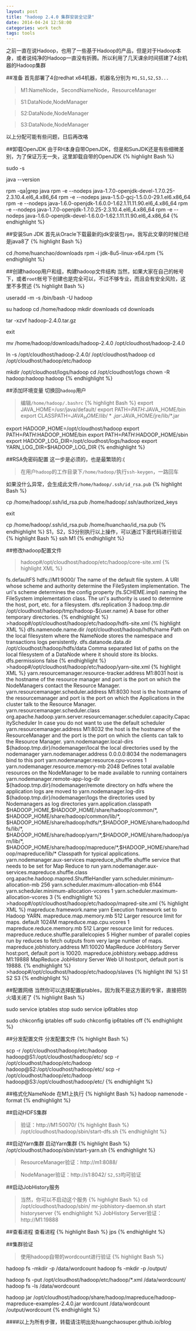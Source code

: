 ```yaml
---
layout: post
title: "hadoop 2.4.0 集群安装全记录"
date: 2014-04-24 12:58:00
categories: work tech
tags: tools
---
```


之前一直在说Hadoop，也用了一些基于Hadoop的产品，但是对于Hadoop本身，或者说纯净的Hadoop一直没有折腾。所以利用了几天课余时间搭建了4台机器的Hadoop集群

##准备
首先部署了4台redhat x64机器，机器名分别为 `M1,S1,S2,S3...`
>M1:NameNode，SecondNameNode，ResourceManager

>S1:DataNode,NodeManager

>S2:DataNode,NodeManager

>S3:DataNode,NodeManager


以上分配可能有些问题，日后再改咯

##卸载OpenJDK
由于RH本身自带OpenJDK，但是和SunJDK还是有些细微差别，为了保证万无一失，这里卸载自带的OpenJDK
{% highlight Bash %}
<!-- 切换到管理员帐户 -->
sudo -s
<!-- 查看java版本，是否为OpenJDK -->
java --version
<!-- 查看系统中安装的所有java包，并逐一删除 -->
rpm -qa|grep java
rpm -e --nodeps java-1.7.0-openjdk-devel-1.7.0.25-2.3.10.4.el6_4.x86_64
rpm -e --nodeps java-1.5.0-gcj-1.5.0.0-29.1.el6.x86_64
rpm -e --nodeps java-1.6.0-openjdk-1.6.0.0-1.62.1.11.11.90.el6_4.x86_64
rpm -e --nodeps java-1.7.0-openjdk-1.7.0.25-2.3.10.4.el6_4.x86_64
rpm -e --nodeps java-1.6.0-openjdk-devel-1.6.0.0-1.62.1.11.11.90.el6_4.x86_64
{% endhighlight %}

##安装Sun JDK
首先从Oracle下载最新的jdk安装包`rpm`，我写此文章的时候已经是java8了
{% highlight Bash %}
<!--我的下载目录为/home/huanchao/downloads-->
cd /home/huanchao/downloads
rpm -i jdk-8u5-linux-x64.rpm
{% endhighlight %}

##创建hadoop用户和组，构建hadoop文件结构
当然，如果大家在自己的帐号下，或者`root`帐号下创建也是完全可以，不过不够专业，而且会有安全风险，这里不多赘述
{% highlight Bash %}
<!--创建hadoop用户和组-->
useradd -m -s /bin/bash -U hadoop
<!--切换到hadoop用户-->
su hadoop
cd /home/hadoop
mkdir downloads
cd downloads
<!--从官网将最新的hadoop2.4.0.tar.gz包下载到/home/hadoop/downloads/目录下，并解压-->
tar -xzvf hadoop-2.4.0.tar.gz
<!--切换回root账户-->
exit
<!--将解压后的文件目录移动到系统的opt目录下，我这里使用的是cloudhost，SAN存储-->
mv /home/hadoop/downloads/hadoop-2.4.0 /opt/cloudhost/hadoop-2.4.0
<!--创建软连接-->
ln -s /opt/cloudhost/hadoop-2.4.0/ /opt/cloudhost/hadoop
cd /opt/cloudhost/hadoop/etc/hadoop
<!--创建logs目录，并赋予hadoop用户权限-->
mkdir /opt/cloudhost/logs/hadoop
cd /opt/cloudhost/logs
chown -R hadoop:hadoop hadoop
{% endhighlight %}

##添加环境变量
切换回`hadoop`用户
>编辑`/home/hadoop/.bashrc`
{% highlight Bash %}
export JAVA_HOME=/usr/java/default/
export PATH=$PATH:$JAVA_HOME/bin
export CLASSPATH=$JAVA_HOME/lib/*.jar:$JAVA_HOME/jre/lib/*.jar

export HADOOP_HOME=/opt/cloudhost/hadoop
export PATH=$PATH:$HADOOP_HOME/bin
export PATH=$PATH:$HADOOP_HOME/sbin
export HADOOP_LOG_DIR=/opt/cloudhost/logs/hadoop
export YARN_LOG_DIR=$HADOOP_LOG_DIR
{% endhighlight %}

##RSA免密码配置
这一步是必须的，也是最繁琐的:(
>在用户`hadoop`的工作目录下`/home/hadoop/`执行`ssh-keygen`，一路回车

如果没什么异常，会生成此文件`/home/hadoop/.ssh/id_rsa.pub`
{% highlight Bash %}
<!--创建authorized_keys 或者 #cat id_dsa.pub >> ~/.ssh/authorized_keys-->
cp /home/hadoop/.ssh/id_rsa.pub /home/hadoop/.ssh/authorized_keys
<!--切换到root用户-->
exit
<!--把此文件copy到处，供分发给S1，S2和S3-->
cp /home/hadoop/.ssh/id_rsa.pub /home/huanchao/id_rsa.pub
{% endhighlight %}
S1，S2，S3分别执行以上操作，可以通过下面代码进行验证
{% highlight Bash %}
ssh M1
{% endhighlight %}

##修改hadoop配置文件
>hadoop#/opt/cloudhost/hadoop/etc/hadoop/core-site.xml
{% highlight XML %}
<?xml version="1.0" encoding="UTF-8"?>
<?xml-stylesheet type="text/xsl" href="configuration.xsl"?>
<configuration>
        <property>
                <name>fs.defaultFS</name>
                <value>hdfs://M1:9000/</value>
                <description>The name of the default file system. A URI whose scheme
                        and authority determine the FileSystem implementation. The uri's
                        scheme determines the config property (fs.SCHEME.impl) naming the
                        FileSystem implementation class. The uri's authority is used to
                        determine the host, port, etc. for a filesystem.</description>
        </property>
        <property>
                <name>dfs.replication</name>
                <value>3</value>
        </property>
        <property>
                <name>hadoop.tmp.dir</name>
                <value>/opt/cloudhost/hadoop/tmp/hadoop-${user.name}</value>
                <description>A base for other temporary directories.</description>
        </property>
</configuration>
{% endhighlight %}
>hadoop#/opt/cloudhost/hadoop/etc/hadoop/hdfs-site.xml
{% highlight XML %}
<?xml version="1.0" encoding="UTF-8"?>
<?xml-stylesheet type="text/xsl" href="configuration.xsl"?>
<configuration>
        <property>
                <name>dfs.namenode.name.dir</name>
                <value>/opt/cloudhost/hadoop/hdfs/name</value>
                <description>Path on the local filesystem where the NameNode stores
                        the namespace and transactions logs persistently.</description>
        </property>
        <property>
                <name>dfs.datanode.data.dir</name>
                <value>/opt/cloudhost/hadoop/hdfs/data</value>
                <description>Comma separated list of paths on the local filesystem of a DataNode where it should store its blocks.</description>
        </property>
        <property>
                <name>dfs.permissions</name>
                <value>false</value>
        </property>
</configuration>
{% endhighlight %}
>hadoop#/opt/cloudhost/hadoop/etc/hadoop/yarn-site.xml
{% highlight XML %}
<?xml version="1.0"?>
<configuration>
        <property>
                <name>yarn.resourcemanager.resource-tracker.address</name>
                <value>M1:8031</value>
                <description>host is the hostname of the resource manager and
                        port is the port on which the NodeManagers contact the Resource Manager.
                </description>
        </property>
        <property>
                <name>yarn.resourcemanager.scheduler.address</name>
                <value>M1:8030</value>
                <description>host is the hostname of the resourcemanager and port is
                        the port
                        on which the Applications in the cluster talk to the Resource Manager.
                </description>
        </property>
        <property>
                <name>yarn.resourcemanager.scheduler.class</name>
                <value>org.apache.hadoop.yarn.server.resourcemanager.scheduler.capacity.CapacityScheduler</value>
                <description>In case you do not want to use the default scheduler</description>
        </property>
        <property>
                <name>yarn.resourcemanager.address</name>
                <value>M1:8032</value>
                <description>the host is the hostname of the ResourceManager and the
                        port is the port on
                        which the clients can talk to the Resource Manager.
                </description>
        </property>
        <property>
                <name>yarn.nodemanager.local-dirs</name>
                <value>${hadoop.tmp.dir}/nodemanager/local</value>
                <description>the local directories used by the nodemanager</description>
        </property>
        <property>
                <name>yarn.nodemanager.address</name>
                <value>0.0.0.0:8034</value>
                <description>the nodemanagers bind to this port</description>
        </property>
        <property>
                <name>yarn.nodemanager.resource.cpu-vcores</name>
                <value>1</value>
                <description></description>
        </property>
        <property>
                <name>yarn.nodemanager.resource.memory-mb</name>
                <value>2048</value>
                <description>Defines total available resources on the NodeManager to be made available to running containers</description>
        </property>
        <property>
                <name>yarn.nodemanager.remote-app-log-dir</name>
                <value>${hadoop.tmp.dir}/nodemanager/remote</value>
                <description>directory on hdfs where the application logs are moved to </description>
        </property>
        <property>
                <name>yarn.nodemanager.log-dirs</name>
                <value>${hadoop.tmp.dir}/nodemanager/logs</value>
                <description>the directories used by Nodemanagers as log directories</description>
        </property>
        <property>
                <name>yarn.application.classpath</name>
                <value>$HADOOP_HOME,$HADOOP_HOME/share/hadoop/common/*,
               $HADOOP_HOME/share/hadoop/common/lib/*,
               $HADOOP_HOME/share/hadoop/hdfs/*,$HADOOP_HOME/share/hadoop/hdfs/lib/*,
               $HADOOP_HOME/share/hadoop/yarn/*,$HADOOP_HOME/share/hadoop/yarn/lib/*,
               $HADOOP_HOME/share/hadoop/mapreduce/*,$HADOOP_HOME/share/hadoop/mapreduce/lib/*</value>
                <description>Classpath for typical applications.</description>
        </property>
        <!-- Use mapreduce_shuffle instead of mapreduce.suffle (YARN-1229)-->
        <property>
                <name>yarn.nodemanager.aux-services</name>
                <value>mapreduce_shuffle</value>
                <description>shuffle service that needs to be set for Map Reduce to run </description>
        </property>
     <property>
            <name>yarn.nodemanager.aux-services.mapreduce.shuffle.class</name>
            <value>org.apache.hadoop.mapred.ShuffleHandler</value>
     </property>
     <property>
            <name>yarn.scheduler.minimum-allocation-mb</name>
            <value>256</value>
     </property>
     <property>
            <name>yarn.scheduler.maximum-allocation-mb</name>
            <value>6144</value>
     </property>
     <property>
            <name>yarn.scheduler.minimum-allocation-vcores</name>
            <value>1</value>
     </property>
     <property>
            <name>yarn.scheduler.maximum-allocation-vcores</name>
            <value>3</value>
     </property>
</configuration>
{% endhighlight %}
>hadoop#/opt/cloudhost/hadoop/etc/hadoop/mapred-site.xml
{% highlight XML %}
<?xml version="1.0"?>
<?xml-stylesheet type="text/xsl" href="configuration.xsl"?>
<configuration>
     <property>
          <name>mapreduce.framework.name</name>
          <value>yarn</value>
          <description>Execution framework set to Hadoop YARN.</description>
     </property>
     <property>
          <name>mapreduce.map.memory.mb</name>
          <value>512</value>
          <description>Larger resource limit for maps. default 1024M</description>
     </property>
     <property>
          <name>mapreduce.map.cpu.vcores</name>
          <value>1</value>
          <description></description>
     </property>
     <property>
          <name>mapreduce.reduce.memory.mb</name>
          <value>512</value>
          <description>Larger resource limit for reduces.</description>
     </property>
     <property>
          <name>mapreduce.reduce.shuffle.parallelcopies</name>
          <value>5</value>
          <description>Higher number of parallel copies run by reduces to fetch outputs from very large number of maps.</description>
     </property>
     <property>
          <name>mapreduce.jobhistory.address</name>
          <value>M1:10020</value>
          <description>MapReduce JobHistory Server host:port, default port is 10020.</description>
     </property>
     <property>
          <name>mapreduce.jobhistory.webapp.address</name>
          <value>M1:19888</value>
          <description>MapReduce JobHistory Server Web UI host:port, default port is 19888.</description>
     </property>
</configuration>
{% endhighlight %}
>hadoop#/opt/cloudhost/hadoop/etc/hadoop/slaves
{% highlight INI %}
S1
S2
S3
{% endhighlight %}

##配置网络
当然你可以选择配置iptables，因为我不是这方面的专家，直接把防火墙关闭了
{% highlight Bash %}
<!--临时关闭-->
sudo service iptables stop
sudo service ip6tables stop
<!--永久关闭-->
sudo chkconfig iptables off
sudo chkconfig ip6tables off
{% endhighlight %}

##分发配置文件
分发配置文件
{% highlight Bash %}
<!--在主节点m1上将上面配置好的程序文件，复制分发到各个从节点上-->
scp -r /opt/cloudhost/hadoop/etc/hadoop hadoop@S1:/opt/cloudhost/hadoop/etc/
scp -r /opt/cloudhost/hadoop/etc/hadoop hadoop@S2:/opt/cloudhost/hadoop/etc/
scp -r /opt/cloudhost/hadoop/etc/hadoop hadoop@S3:/opt/cloudhost/hadoop/etc/
{% endhighlight %}

##格式化NameNode
在M1上执行
{% highlight Bash %}
hadoop namenode -format
{% endhighlight %}

##启动HDFS集群
>验证：http://M1:50070/
{% highlight Bash %}
/opt/cloudhost/hadoop/sbin/start-dfs.sh
{% endhighlight %}

##启动Yarn集群
启动Yarn集群
{% highlight Bash %}
/opt/cloudhost/hadoop/sbin/start-yarn.sh
{% endhighlight %}
>ResourceManager验证：http://m1:8088/

>NodeManager验证：http://s1:8042/ `S2,S3`均可验证

##启动JobHistory服务
>当然，你可以不启动这个服务
{% highlight Bash %}
cd /opt/cloudhost/hadoop/sbin/
mr-jobhistory-daemon.sh start historyserver
{% endhighlight %}
>JobHistory Server验证：http://M1:19888

##查看进程
查看进程
{% highlight Bash %}
jps
{% endhighlight %}

##集群验证
>使用hadoop自带的wordcount进行验证
{% highlight Bash %}
<!--在HDFS下创建目录-->
hadoop fs -mkdir -p /data/wordcount
hadoop fs -mkdir -p /output/
<!--上传需要wordcount的文件，这里随便找了一些文件-->
hadoop fs -put /opt/cloudhost/hadoop/etc/hadoop/*.xml /data/wordcount/
hadoop fs -ls /data/wordcount
<!--执行wordcount实例-->
hadoop jar /opt/cloudhost/hadoop/share/hadoop/mapreduce/hadoop-mapreduce-examples-2.4.0.jar wordcount /data/wordcount /output/wordcount
{% endhighlight %}



####以上为所有步骤，转载请注明出处huangchaosuper.github.io/blog
